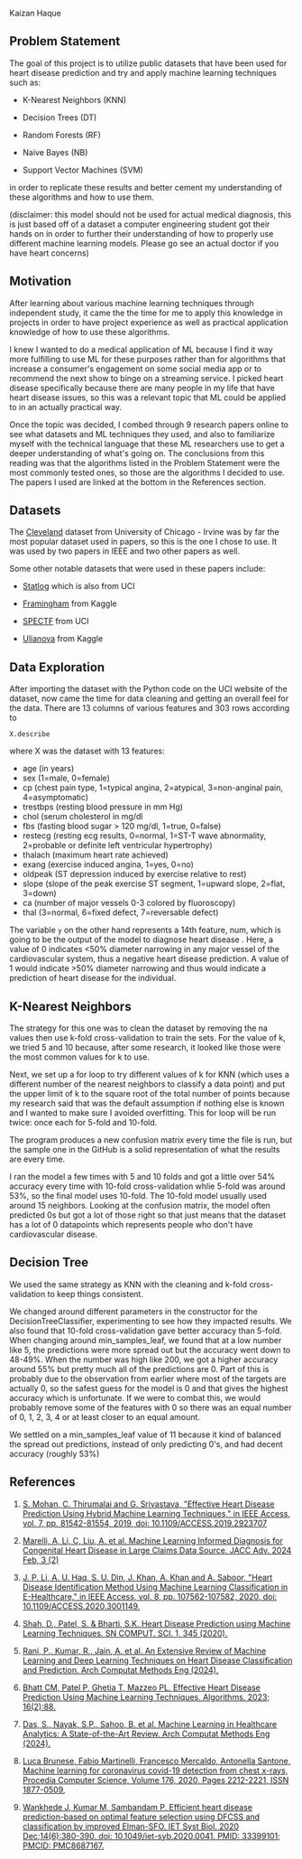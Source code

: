 
Kaizan Haque


## Problem Statement

The goal of this project is to utilize public datasets that have been used for 
heart disease prediction and try and apply machine learning techniques such as: 

- K-Nearest Neighbors (KNN)

- Decision Trees (DT)

- Random Forests (RF)

- Naive Bayes (NB)
    
- Support Vector Machines (SVM)

in order to replicate these results and better cement my understanding of these 
algorithms and how to use them.

(disclaimer: this model should not be used for actual medical diagnosis, this
is just based off of a dataset a computer engineering student got their hands on
in order to further their understanding of how to properly use different 
machine learning models. Please go see an actual doctor if you have heart concerns)


## Motivation

After learning about various machine learning techniques through independent 
study, it came the the time for me to apply this knowledge in projects in order
to have project experience as well as practical application knowledge of how to 
use these algorithms.  

I knew I wanted to do a medical application of ML because I find it way more 
fulfilling to use ML for these purposes rather than for algorithms that increase
a consumer's engagement on some social media app or to recommend the next show
to binge on a streaming service. I picked heart disease specifically because
there are many people in my life that have heart disease issues, so this was a
relevant topic that ML could be applied to in an actually practical way.  

Once the topic was decided, I combed through 9 research papers online to see
what datasets and ML techniques they used, and also to familiarize myself with
the technical language that these ML researchers use to get a deeper 
understanding of what's going on. The conclusions from this reading was that
the algorithms listed in the Problem Statement were the most commonly tested
ones, so those are the algorithms I decided to use. The papers I used are 
linked at the bottom in the References section.


## Datasets
    
The [Cleveland](https://archive.ics.uci.edu/dataset/45/heart+disease) dataset 
from University of Chicago - Irvine was by far the most popular dataset used in
papers, so this is the one I chose to use. It was used by two papers in IEEE
and two other papers as well. 

Some other notable datasets that were used in these papers include:
        
- [Statlog](https://archive.ics.uci.edu/dataset/145/statlog+heart) which is also from UCI

- [Framingham](https://www.kaggle.com/datasets/captainozlem/framingham-chd-preprocessed-data)
from Kaggle

- [SPECTF](https://archive.ics.uci.edu/dataset/96/spectf+heart) from UCI

- [Ulianova](https://www.kaggle.com/datasets/sulianova/cardiovascular-disease-dataset)
from Kaggle


## Data Exploration

After importing the dataset with the Python code on the UCI website of the 
dataset, now came the time for data cleaning and getting an overall feel for 
the data. There are 13 columns of various features and 303 rows according to 

```X.describe``` 

where X was the dataset with 13 features: 

- age (in years)
- sex (1=male, 0=female)
- cp (chest pain type, 1=typical angina, 2=atypical, 3=non-anginal pain, 4=asymptomatic)
- trestbps (resting blood pressure in mm Hg)
- chol (serum cholesterol in mg/dl
- fbs (fasting blood sugar > 120 mg/dl, 1=true, 0=false)
- restecg (resting ecg results, 0=normal, 1=ST-T wave abnormality, 2=probable or definite left ventricular hypertrophy)
- thalach (maximum heart rate achieved)
- exang (exercise induced angina, 1=yes, 0=no)
- oldpeak (ST depression induced by exercise relative to rest) 
- slope (slope of the peak exercise ST segment, 1=upward slope, 2=flat, 3=down)
- ca (number of major vessels 0-3 colored by fluoroscopy)
- thal (3=normal, 6=fixed defect, 7=reversable defect)

The variable ```y``` on the other hand represents a 14th feature, num, which is
going to be the output of the model to diagnose heart disease . Here, a value 
of 0 indicates <50% diameter narrowing in any major vessel of the cardiovascular
system, thus a negative heart disease prediction. A value of 1 would indicate >50%
diameter narrowing and thus would indicate a prediction of heart disease for the individual.


## K-Nearest Neighbors

The strategy for this one was to clean the dataset by removing the na values 
then use k-fold cross-validation to train the sets. For the value of k, we tried
5 and 10 because, after some research, it looked like those were the most common
values for k to use. 

Next, we set up a for loop to try different values of k for KNN (which uses 
a different number of the nearest neighbors to classify a data point) and put
the upper limit of k to the square root of the total number of points because my
research said that was the default assumption if nothing else is known and I 
wanted to make sure I avoided overfitting. This for loop will be run twice: once
each for 5-fold and 10-fold.

The program produces a new confusion matrix every time the file is run, but the
sample one in the GitHub is a solid representation of what the results are every
time.

I ran the model a few times with 5 and 10 folds and got a little over
54% accuracy every time with 10-fold cross-validation whlie 5-fold was around
53%, so the final model uses 10-fold. The 10-fold model usually used around 15 
neighbors. Looking at the confusion matrix, the model often predicted 0s but got 
a lot of those right so that just means that the dataset has a lot of 0 datapoints
which represents people who don't have cardiovascular disease.


## Decision Tree

We used the same strategy as KNN with the cleaning and k-fold cross-validation
to keep things consistent.

We changed around different parameters in the constructor for the DecisionTreeClassifier, 
experimenting to see how they impacted results. We also found that 10-fold cross-validation 
gave better accuracy than 5-fold. When changing around min_samples_leaf, we found
that at a low number like 5, the predictions were more spread out but the accuracy
went down to 48-49%. When the number was high like 200, we got a higher accuracy 
around 55% but pretty much all of the predictions are 0. Part of this is probably
due to the observation from earlier where most of the targets are actually 0,
so the safest guess for the model is 0 and that gives the highest accuracy which
is unfortunate. If we were to combat this, we would probably remove some of the
features with 0 so there was an equal number of 0, 1, 2, 3, 4 or at least closer
to an equal amount. 

We settled on a min_samples_leaf value of 11 because it kind of balanced the 
spread out predictions, instead of only predicting 0's, and had decent accuracy 
(roughly 53%)


## References

1. [S. Mohan, C. Thirumalai and G. Srivastava, "Effective Heart Disease Prediction Using Hybrid Machine Learning Techniques," in IEEE Access, vol. 7, pp. 81542-81554, 2019, doi: 10.1109/ACCESS.2019.2923707](https://ieeexplore.ieee.org/abstract/document/8740989)

2. [Marelli, A, Li, C, Liu, A. et al. Machine Learning Informed Diagnosis for Congenital Heart Disease in Large Claims Data Source. JACC Adv. 2024 Feb, 3 (2)](https://doi.org/10.1016/j.jacadv.2023.100801)

3. [J. P. Li, A. U. Haq, S. U. Din, J. Khan, A. Khan and A. Saboor, "Heart Disease Identification Method Using Machine Learning Classification in E-Healthcare," in IEEE Access, vol. 8, pp. 107562-107582, 2020, doi: 10.1109/ACCESS.2020.3001149.](https://ieeexplore.ieee.org/abstract/document/9112202)

4. [Shah, D., Patel, S. & Bharti, S.K. Heart Disease Prediction using Machine Learning Techniques. SN COMPUT. SCI. 1, 345 (2020).](https://doi.org/10.1007/s42979-020-00365-y)

5. [Rani, P., Kumar, R., Jain, A. et al. An Extensive Review of Machine Learning and Deep Learning Techniques on Heart Disease Classification and Prediction. Arch Computat Methods Eng (2024).](https://doi.org/10.1007/s11831-024-10075-w)

6. [Bhatt CM, Patel P, Ghetia T, Mazzeo PL. Effective Heart Disease Prediction Using Machine Learning Techniques. Algorithms. 2023; 16(2):88.](https://doi.org/10.3390/a16020088)

7. [Das, S., Nayak, S.P., Sahoo, B. et al. Machine Learning in Healthcare Analytics: A State-of-the-Art Review. Arch Computat Methods Eng (2024).](https://doi.org/10.1007/s11831-024-10098-3)
    
8. [Luca Brunese, Fabio Martinelli, Francesco Mercaldo, Antonella Santone, Machine learning for coronavirus covid-19 detection from chest x-rays, Procedia Computer Science, Volume 176, 2020, Pages 2212-2221, ISSN 1877-0509,](https://doi.org/10.1016/j.procs.2020.09.258)

9. [Wankhede J, Kumar M, Sambandam P. Efficient heart disease prediction-based on optimal feature selection using DFCSS and classification by improved Elman-SFO. IET Syst Biol. 2020 Dec;14(6):380-390. doi: 10.1049/iet-syb.2020.0041. PMID: 33399101; PMCID: PMC8687167.](https://www.ncbi.nlm.nih.gov/pmc/articles/PMC8687167/)
